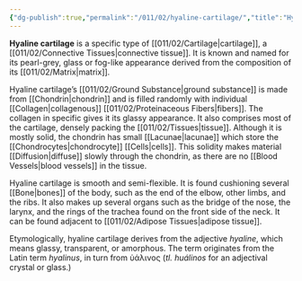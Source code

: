 ```yaml
---
{"dg-publish":true,"permalink":"/011/02/hyaline-cartilage/","title":"Hyaline Cartilage","tags":["BIOL422"]}
---
```


**Hyaline cartilage** is a specific type of [[011/02/Cartilage\|cartilage]], a [[011/02/Connective Tissues\|connective tissue]]. It is known and named for its pearl-grey, glass or fog-like appearance derived from the composition of its [[011/02/Matrix\|matrix]].

Hyaline cartilage’s [[011/02/Ground Substance\|ground substance]] is made from [[Chondrin\|chondrin]] and is filled randomly with individual [[Collagen\|collagenous]] [[011/02/Proteinaceous Fibers\|fibers]]. The collagen in specific gives it its glassy appearance. It also comprises most of the cartilage, densely packing the [[011/02/Tissues\|tissue]]. Although it is mostly solid, the chondrin has small [[Lacunae\|lacunae]] which store the [[Chondrocytes\|chondrocyte]] [[Cells\|cells]]. This solidity makes material [[Diffusion\|diffuse]] slowly through the chondrin, as there are no [[Blood Vessels\|blood vessels]] in the tissue.

Hyaline cartilage is smooth and semi-flexible. It is found cushioning several [[Bone\|bones]] of the body, such as the end of the elbow, other limbs, and the ribs. It also makes up several organs such as the bridge of the nose, the larynx, and the rings of the trachea found on the front side of the neck. It can be found adjacent to [[011/02/Adipose Tissues\|adipose tissue]].

Etymologically, hyaline cartilage derives from the adjective *hyaline*, which means glassy, transparent, or amorphous. The term originates from the Latin term *hyalinus*, in turn from ὑάλινος (*tl. huálinos* for an adjectival crystal or glass.)